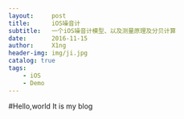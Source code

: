 ```yaml
---
layout:     post
title:      iOS噪音计
subtitle:   一个iOS噪音计模型、以及测量原理及分贝计算
date:       2016-11-15
author:     X1ng
header-img: img/ji.jpg
catalog: true
tags:
    - iOS
    - Demo
---
```


#Hello,world
It is my blog

